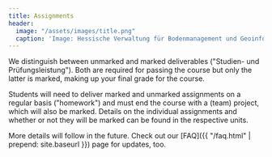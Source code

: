 ```yaml
---
title: Assignments
header:
  image: "/assets/images/title.png"
  caption: 'Image: Hessische Verwaltung für Bodenmanagement und Geoinformation'
---
```


We distinguish between unmarked and marked deliverables ("Studien- und Prüfungsleistung"). Both are required for passing the course but only the latter is marked, making up your final grade for the course.

Students will need to deliver marked and unmarked assignments on a regular basis ("homework") and must end the course with a (team) project, which will also be marked.
Details on the individual assignments and whether or not they will be marked can be found in the respective units.
<!--more-->
More details will follow in the future. Check out our [FAQ]({{ "/faq.html" | prepend: site.baseurl }}) page for updates, too.


<!--

### Unmarked deliverables

xxx


### Marked deliverables

xxx


### Final team project

xxx

-->
